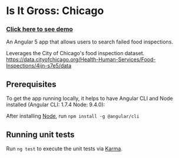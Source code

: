 # Is It Gross: Chicago

### [Click here to see demo](http://darrenangle.com/isitgross-chicago)

An Angular 5 app that allows users to search failed food inspections.

Leverages the City of Chicago's food inspection dataset. https://data.cityofchicago.org/Health-Human-Services/Food-Inspections/4ijn-s7e5/data

## Prerequisites
To get the app running locally, it helps to have Angular CLI and Node installed (Angular CLI: 1.7.4 Node: 9.4.0):

After installing [Node](https://nodejs.org/en/), run 
`npm install -g @angular/cli`



## Running unit tests

Run `ng test` to execute the unit tests via [Karma](https://karma-runner.github.io).



